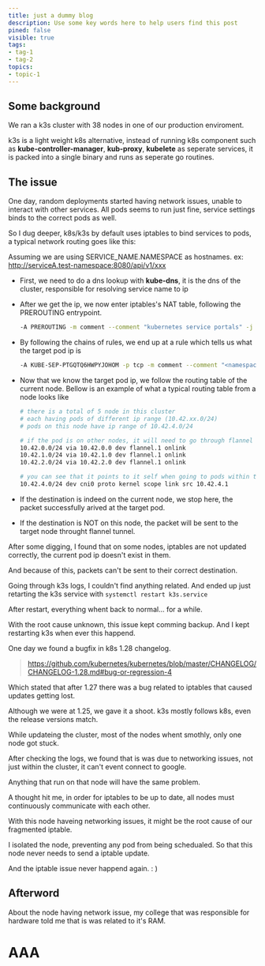 ```yaml
---
title: just a dummy blog 
description: Use some key words here to help users find this post
pined: false
visible: true
tags:
- tag-1
- tag-2
topics:
- topic-1
---
```


## Some background
We ran a k3s cluster with 38 nodes in one of our production enviroment. 

k3s is a light weight k8s alternative, instead of running k8s component such as **kube-controller-manager**, **kub-proxy**, **kubelete** as seperate services, it is packed into a single binary and runs as seperate go routines.

## The issue
One day, random deployments started having network issues, unable to interact with other services. All pods seems to run just fine, service settings binds to the correct pods as well.

So I dug deeper, k8s/k3s by default uses iptables to bind services to pods, a typical network routing goes like this:

Assuming we are using SERVICE_NAME.NAMESPACE as hostnames. ex: http://serviceA.test-namespace:8080/api/v1/xxx

- First, we need to do a dns lookup with **kube-dns**, it is the dns of the cluster, responsible for resolving service name to ip

- After we get the ip, we now enter iptables's NAT table, following the PREROUTING entrypoint. 
  ```bash
  -A PREROUTING -m comment --comment "kubernetes service portals" -j KUBE-SERVICES
  ```

- By following the chains of rules, we end up at a rule which tells us what the target pod ip is
  ```bash
  -A KUBE-SEP-PTGQTQ6HWPYJOHOM -p tcp -m comment --comment "<namespace>/<service name>:http" -m tcp -j DNAT --to-destination 10.42.4.191:8000
  ```

- Now that we know the target pod ip, we follow the routing table of the current node. Bellow is an example of what a typical routing table from a node looks like
  ```bash
  # there is a total of 5 node in this cluster
  # each having pods of different ip range (10.42.xx.0/24)
  # pods on this node have ip range of 10.42.4.0/24

  # if the pod is on other nodes, it will need to go through flannel tunnel
  10.42.0.0/24 via 10.42.0.0 dev flannel.1 onlink 
  10.42.1.0/24 via 10.42.1.0 dev flannel.1 onlink 
  10.42.2.0/24 via 10.42.2.0 dev flannel.1 onlink 

  # you can see that it points to it self when going to pods within this node
  10.42.4.0/24 dev cni0 proto kernel scope link src 10.42.4.1 
  ```

- If the destination is indeed on the current node, we stop here, the packet successfully arived at the target pod.

- If the destination is NOT on this node, the packet will be sent to the target node throught flannel tunnel.

After some digging, I found that on some nodes, iptables are not updated correctly, the current pod ip doesn't exist in them.

And because of this, packets can't be sent to their correct destination.

Going through k3s logs, I couldn't find anything related. And ended up just retarting the k3s service with `systemctl restart k3s.service`

After restart, everything whent back to normal... for a while.

With the root cause unknown, this issue kept comming backup. And I kept restarting k3s when ever this happend.

One day we found a bugfix in k8s 1.28 changelog.
> https://github.com/kubernetes/kubernetes/blob/master/CHANGELOG/CHANGELOG-1.28.md#bug-or-regression-4

Which stated that after 1.27 there was a bug related to iptables that caused updates getting lost.

Although we were at 1.25, we gave it a shoot. k3s mostly follows k8s, even the release versions match. 

While updateing the cluster, most of the nodes whent smothly, only one node got stuck.

After checking the logs, we found that is was due to networking issues, not just within the cluster, it can't event connect to google.

Anything that run on that node will have the same problem.

A thought hit me, in order for iptables to be up to date, all nodes must continuously communicate with each other.

With this node haveing networking issues, it might be the root cause of our fragmented iptable.

I isolated the node, preventing any pod from being schedualed. So that this node never needs to send a iptable update.

And the iptable issue never happend again. : )

## Afterword
About the node having network issue, my college that was responsible for hardware told me that is was related to it's RAM.
# AAA  

